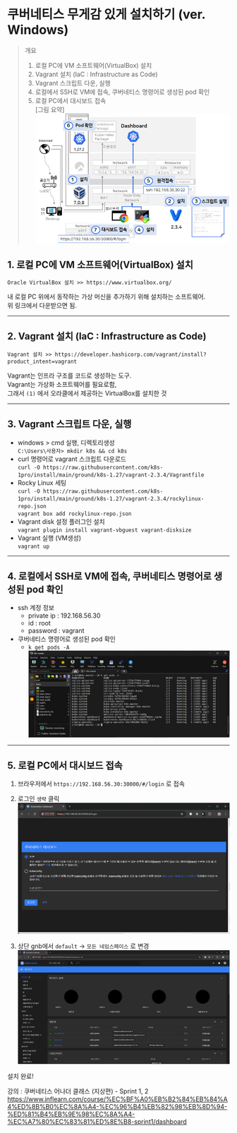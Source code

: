 # 쿠버네티스 무게감 있게 설치하기 (ver. Windows)
> 개요
> 1. 로컬 PC에 VM 소프트웨어(VirtualBox) 설치 
> 2. Vagrant 설치 (IaC : Infrastructure as Code)
> 3. Vagrant 스크립트 다운, 실행
> 4. 로컬에서 SSH로 VM에 접속, 쿠버네티스 명령어로 생성된 pod 확인
> 5. 로컬 PC에서 대시보드 접속  
> [그림 요약]
> ![total](kube_install.png)

## 1. 로컬 PC에 VM 소프트웨어(VirtualBox) 설치
    Oracle VirtualBox 설치 >> https://www.virtualbox.org/
  내 로컬 PC 위에서 동작하는 가상 머신을 추가하기 위해 설치하는 소프트웨어.   
  위 링크에서 다운받으면 됨.
  

---

## 2. Vagrant 설치 (IaC : Infrastructure as Code)
    Vagrant 설치 >> https://developer.hashicorp.com/vagrant/install?product_intent=vagrant
  Vagrant는 인프라 구조를 코드로 생성하는 도구.  
  Vagrant는 가상화 소프트웨어를 필요로함,   
  그래서 `(1)` 에서 오라클에서 제공하는 VirtualBox를 설치한 것
  

---

## 3. Vagrant 스크립트 다운, 실행
  - windows > cmd 실행, 디렉토리생성  
    `C:\Users\사용자> mkdir k8s && cd k8s`
  - curl 명령어로 vagrant 스크립트 다운로드  
    `curl -O https://raw.githubusercontent.com/k8s-1pro/install/main/ground/k8s-1.27/vagrant-2.3.4/Vagrantfile`
  - Rocky Linux 세팅  
    `curl -O https://raw.githubusercontent.com/k8s-1pro/install/main/ground/k8s-1.27/vagrant-2.3.4/rockylinux-repo.json`  
    `vagrant box add rockylinux-repo.json`
  - Vagrant disk 설정 플러그인 설치  
    `vagrant plugin install vagrant-vbguest vagrant-disksize`
  - Vagrant 실행 (VM생성)  
    `vagrant up`

---

## 4. 로컬에서 SSH로 VM에 접속, 쿠버네티스 명령어로 생성된 pod 확인
- ssh 계정 정보
  - private ip : 192.168.56.30 
  - id : root
  - password : vagrant
- 쿠버네티스 명령어로 생성된 pod 확인
  - `k get pods -A`
![img.png](ssh_connect.png)

---

## 5. 로컬 PC에서 대시보드 접속
1. 브라우저에서 `https://192.168.56.30:30000/#/login` 로 접속  
  

2. 로그인 `생략` 클릭
![img.png](dashboard_1.png)
  

3. 상단 gnb에서 `default` -> `모든 네임스페이스` 로 변경
![img.png](dashboard_2.png)
  
설치 완료!


강의 : 쿠버네티스 어나더 클래스 (지상편) - Sprint 1, 2  
https://www.inflearn.com/course/%EC%BF%A0%EB%B2%84%EB%84%A4%ED%8B%B0%EC%8A%A4-%EC%96%B4%EB%82%98%EB%8D%94-%ED%81%B4%EB%9E%98%EC%8A%A4-%EC%A7%80%EC%83%81%ED%8E%B8-sprint1/dashboard